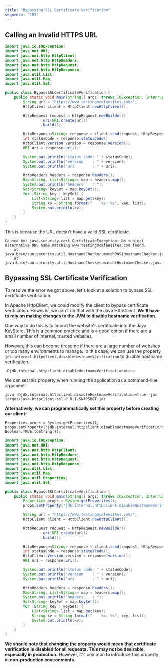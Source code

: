 ```yaml
---
title: "Bypassing SSL Certificate Verification"
sequence: "101"
---
```


## Calling an Invalid HTTPS URL

```java
import java.io.IOException;
import java.net.URI;
import java.net.http.HttpClient;
import java.net.http.HttpHeaders;
import java.net.http.HttpRequest;
import java.net.http.HttpResponse;
import java.util.List;
import java.util.Map;
import java.util.Set;

public class BypassSSLCertificateVerification {
    public static void main(String[] args) throws IOException, InterruptedException {
        String url = "https://www.testingmcafeesites.com/";
        HttpClient client = HttpClient.newHttpClient();

        HttpRequest request = HttpRequest.newBuilder()
                .uri(URI.create(url))
                .build();

        HttpResponse<String> response = client.send(request, HttpResponse.BodyHandlers.ofString());
        int statusCode = response.statusCode();
        HttpClient.Version version = response.version();
        URI uri = response.uri();

        System.out.println("status code: " + statusCode);
        System.out.println("version    : " + version);
        System.out.println("uri        : " + uri);

        HttpHeaders headers = response.headers();
        Map<String, List<String>> map = headers.map();
        System.out.println("headers    : ");
        Set<String> keySet = map.keySet();
        for (String key : keySet) {
            List<String> list = map.get(key);
            String kv = String.format("    %s: %s", key, list);
            System.out.println(kv);
        }
    }
}
```

This is because the URL doesn't have a valid SSL certificate.

```text
Caused by: java.security.cert.CertificateException: No subject alternative DNS name matching www.testingmcafeesites.com found.
	at java.base/sun.security.util.HostnameChecker.matchDNS(HostnameChecker.java:212)
	at java.base/sun.security.util.HostnameChecker.match(HostnameChecker.java:103)
```

## Bypassing SSL Certificate Verification

To resolve the error we got above, let's look at a solution to bypass SSL certificate verification.

In Apache HttpClient, we could modify the client to bypass certificate verification.
However, we can't do that with the Java HttpClient.
**We'll have to rely on making changes to the JVM to disable hostname verification.**

One way to do this is to import the website's certificate into the Java KeyStore.
This is a common practice and is a good option if there are a small number of internal, trusted websites.

However, this can become tiresome if there are a large number of websites or too many environments to manage.
In this case, we can use the property `jdk.internal.httpclient.disableHostnameVerification` to disable hostname verification.

```text
-Djdk.internal.httpclient.disableHostnameVerification=true
```

We can set this property when running the application as a command-line argument:

```text
java -Djdk.internal.httpclient.disableHostnameVerification=true -jar target/java-httpclient-ssl-0.0.1-SNAPSHOT.jar
```

**Alternatively, we can programmatically set this property before creating our client:**

```text
Properties props = System.getProperties();
props.setProperty("jdk.internal.httpclient.disableHostnameVerification", Boolean.TRUE.toString());
```

```java
import java.io.IOException;
import java.net.URI;
import java.net.http.HttpClient;
import java.net.http.HttpHeaders;
import java.net.http.HttpRequest;
import java.net.http.HttpResponse;
import java.util.List;
import java.util.Map;
import java.util.Properties;
import java.util.Set;

public class BypassSSLCertificateVerification {
    public static void main(String[] args) throws IOException, InterruptedException {
        Properties props = System.getProperties();
        props.setProperty("jdk.internal.httpclient.disableHostnameVerification", Boolean.TRUE.toString());

        String url = "https://www.testingmcafeesites.com/";
        HttpClient client = HttpClient.newHttpClient();

        HttpRequest request = HttpRequest.newBuilder()
                .uri(URI.create(url))
                .build();

        HttpResponse<String> response = client.send(request, HttpResponse.BodyHandlers.ofString());
        int statusCode = response.statusCode();
        HttpClient.Version version = response.version();
        URI uri = response.uri();

        System.out.println("status code: " + statusCode);
        System.out.println("version    : " + version);
        System.out.println("uri        : " + uri);

        HttpHeaders headers = response.headers();
        Map<String, List<String>> map = headers.map();
        System.out.println("headers    : ");
        Set<String> keySet = map.keySet();
        for (String key : keySet) {
            List<String> list = map.get(key);
            String kv = String.format("    %s: %s", key, list);
            System.out.println(kv);
        }
    }
}
```

**We should note that changing the property would mean that certificate verification is disabled for all requests.
This may not be desirable, especially in production.**
However, it's common to introduce this property in **non-production environments**.

